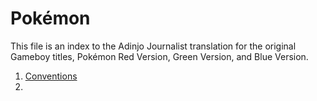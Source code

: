 # Pokémon

This file is an index to the Adinjo Journalist translation for the original Gameboy titles, Pokémon Red Version, Green Version, and Blue Version.

1. [Conventions](translations/projects/games/gb-c-a/pokemon-rgb/01-conventions.md)
2. 